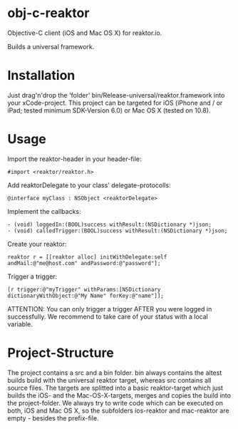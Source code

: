 obj-c-reaktor
==========

Objective-C client (iOS and Mac OS X) for reaktor.io.

Builds a universal framework.

Installation
=========
Just drag'n'drop the 'folder' bin/Release-universal/reaktor.framework into your xCode-project. This project can be targeted for iOS (iPhone and / or iPad; tested minimum SDK-Version 6.0) or Mac OS X (tested on 10.8).

Usage
=========
Import the reaktor-header in your header-file: 

	#import <reaktor/reaktor.h>

Add reaktorDelegate to your class' delegate-protocolls: 

	@interface myClass : NSObject <reaktorDelegate>

Implement the callbacks:

	- (void) loggedIn:(BOOL)success withResult:(NSDictionary *)json;
	- (void) calledTrigger:(BOOL)success withResult:(NSDictionary *)json;

Create your reaktor: 

	reaktor r = [[reaktor alloc] initWithDelegate:self andMail:@"me@host.com" andPassword:@"password"];

Trigger a trigger: 

	[r trigger:@"myTrigger" withParams:[NSDictionary dictionaryWithObject:@"My Name" forKey:@"name"]];

ATTENTION: You can only trigger a trigger AFTER you were logged in successfully. We recommend to take care of your status with a local variable.

Project-Structure
=========

The project contains a src and a bin folder. bin always contains the altest builds build with the universal reaktor target, whereas src contains all source files.
The targets are splitted into a basic reaktor-target which just builds the iOS- and the Mac-OS-X-targets, merges and copies the build into the project-folder. We always try to write code which can be executed on both, iOS and Mac OS X, so the subfolders ios-reaktor and mac-reaktor are empty - besides the prefix-file.